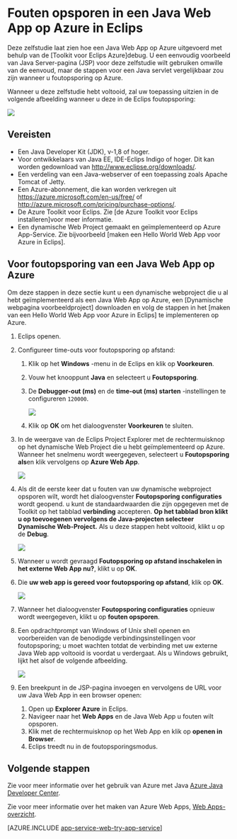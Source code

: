 <properties 
    pageTitle="Fouten opsporen in een Java Web App op Azure in Eclips | Microsoft Azure" 
    description="In deze zelfstudie wordt beschreven hoe u de Azure Toolkit voor Eclips gebruiken voor foutopsporing van een Java Web App op Azure." 
    services="app-service\web" 
    documentationCenter="java" 
    authors="selvasingh" 
    manager="wpickett" 
    editor=""/>

<tags 
    ms.service="app-service-web" 
    ms.workload="web" 
    ms.tgt_pltfrm="na" 
    ms.devlang="Java" 
    ms.topic="article" 
    ms.date="09/20/2016" 
    ms.author="asirveda;robmcm"/>

# <a name="debug-a-java-web-app-on-azure-in-eclipse"></a>Fouten opsporen in een Java Web App op Azure in Eclips

Deze zelfstudie laat zien hoe een Java Web App op Azure uitgevoerd met behulp van de [Toolkit voor Eclips Azure]debug. U een eenvoudig voorbeeld van Java Server-pagina (JSP) voor deze zelfstudie wilt gebruiken omwille van de eenvoud, maar de stappen voor een Java servlet vergelijkbaar zou zijn wanneer u foutopsporing op Azure.

Wanneer u deze zelfstudie hebt voltooid, zal uw toepassing uitzien in de volgende afbeelding wanneer u deze in de Eclips foutopsporing:

![][01]
 
## <a name="prerequisites"></a>Vereisten

* Een Java Developer Kit (JDK), v-1,8 of hoger.
* Voor ontwikkelaars van Java EE, IDE-Eclips Indigo of hoger. Dit kan worden gedownload van <http://www.eclipse.org/downloads/>.
* Een verdeling van een Java-webserver of een toepassing zoals Apache Tomcat of Jetty.
* Een Azure-abonnement, die kan worden verkregen uit <https://azure.microsoft.com/en-us/free/> of <http://azure.microsoft.com/pricing/purchase-options/>.
* De Azure Toolkit voor Eclips. Zie [de Azure Toolkit voor Eclips installeren]voor meer informatie.
* Een dynamische Web Project gemaakt en geïmplementeerd op Azure App-Service. Zie bijvoorbeeld [maken een Hello World Web App voor Azure in Eclips].

## <a name="to-debug-a-java-web-app-on-azure"></a>Voor foutopsporing van een Java Web App op Azure

Om deze stappen in deze sectie kunt u een dynamische webproject die u al hebt geïmplementeerd als een Java Web App op Azure, een [Dynamische webpagina voorbeeldproject] downloaden en volg de stappen in het [maken van een Hello World Web App voor Azure in Eclips] te implementeren op Azure. 

1. Eclips openen.

1. Configureer time-outs voor foutopsporing op afstand:

    1. Klik op het **Windows** -menu in de Eclips en klik op **Voorkeuren**.
    1. Vouw het knooppunt **Java** en selecteert u **Foutopsporing**.
    1. De **Debugger-out (ms)** en de **time-out (ms) starten** -instellingen te configureren `120000`.

        ![][02]

    1. Klik op **OK** om het dialoogvenster **Voorkeuren** te sluiten.

1. In de weergave van de Eclips Project Explorer met de rechtermuisknop op het dynamische Web Project die u hebt geïmplementeerd op Azure. Wanneer het snelmenu wordt weergegeven, selecteert u **Foutopsporing als**en klik vervolgens op **Azure Web App**.

    ![][03]

1. Als dit de eerste keer dat u fouten van uw dynamische webproject opsporen wilt, wordt het dialoogvenster **Foutopsporing configuraties** wordt geopend. u kunt de standaardwaarden die zijn opgegeven met de Toolkit op het tabblad **verbinding** accepteren. **Op het tabblad **bron** klikt u op **toevoegen**en vervolgens de **Java-project**en selecteer **Dynamische Web-Project**.** Als u deze stappen hebt voltooid, klikt u op de **Debug**.

    ![][04]

1. Wanneer u wordt gevraagd **Foutopsporing op afstand inschakelen in het externe Web App nu?**, klikt u op **OK**.

1. Die **uw web app is gereed voor foutopsporing op afstand**, klik op **OK**.

    ![][05]

1. Wanneer het dialoogvenster **Foutopsporing configuraties** opnieuw wordt weergegeven, klikt u op **fouten opsporen**.

1. Een opdrachtprompt van Windows of Unix shell openen en voorbereiden van de benodigde verbindingsinstellingen voor foutopsporing; u moet wachten totdat de verbinding met uw externe Java Web app voltooid is voordat u verdergaat. Als u Windows gebruikt, lijkt het alsof de volgende afbeelding.

    ![][06]

1. Een breekpunt in de JSP-pagina invoegen en vervolgens de URL voor uw Java Web App in een browser openen:

    1. Open up **Explorer Azure** in Eclips.
    1. Navigeer naar het **Web Apps** en de Java Web App u fouten wilt opsporen.
    1. Klik met de rechtermuisknop op het Web App en klik op **openen in Browser**.
    1. Eclips treedt nu in de foutopsporingsmodus.

## <a name="next-steps"></a>Volgende stappen

Zie voor meer informatie over het gebruik van Azure met Java [Azure Java Developer Center].

Zie voor meer informatie over het maken van Azure Web Apps, [Web Apps-overzicht].

[AZURE.INCLUDE [app-service-web-try-app-service](../../includes/app-service-web-try-app-service.md)]

<!-- URL List -->

[Azure App Service]: http://go.microsoft.com/fwlink/?LinkId=529714
[Azure Toolkit voor Eclips]: ../azure-toolkit-for-eclipse.md
[Installatie van de Toolkit Azure voor Eclips]: ../azure-toolkit-for-eclipse-installation.md
[Maak een Hello World Web App voor Azure in Eclips]: ./app-service-web-eclipse-create-hello-world-web-app.md
[Voorbeeld van dynamische webproject]: http://go.microsoft.com/fwlink/?LinkId=817337

[Azure Java Developer Center]: https://azure.microsoft.com/develop/java/
[Web Apps-overzicht]: ./app-service-web-overview.md

<!-- IMG List -->

[01]: ./media/app-service-web-debug-java-web-app-in-eclipse/01-debug-java-web-app-in-eclipse.png
[02]: ./media/app-service-web-debug-java-web-app-in-eclipse/02-configure-eclipse-remote-debug.png
[03]: ./media/app-service-web-debug-java-web-app-in-eclipse/03-debug-as.png
[04]: ./media/app-service-web-debug-java-web-app-in-eclipse/04-debug-configurations.png
[05]: ./media/app-service-web-debug-java-web-app-in-eclipse/05-ready-for-remote-debugging.png
[06]: ./media/app-service-web-debug-java-web-app-in-eclipse/06-windows-command-prompt-connection-successful-to-remote.png
